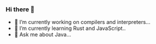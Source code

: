 ### Hi there 👋

- 🔭 I’m currently working on compilers and interpreters...
- 🌱 I’m currently learning Rust and JavaScript..
- 💬 Ask me about Java...
